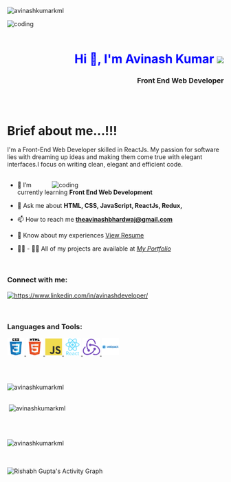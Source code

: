 <p align="left"> <img src="https://komarev.com/ghpvc/?username=avinashkumarkml&label=Profile%20views&color=0e75b6&style=flat" alt="avinashkumarkml" /> </p>
<img align="left" alt="coding" width="400" src="https://media.istockphoto.com/videos/young-man-cartoon-hd-animation-video-id1030543114?s=640x640"></img>
<br><br>
<h1 style="color:blue" align="right">Hi 👋, I'm Avinash Kumar
   <a target="_blank" rel="noopener noreferrer" href="https://camo.githubusercontent.com/63371d36886ee658f5a97401f393e1ab1684b2fd3de674b8f5efc7d410b2a3d0/68747470733a2f2f6d656469612e67697068792e636f6d2f6d656469612f57556c706c634d704f43456d5447427442572f67697068792e676966"><img src="https://camo.githubusercontent.com/63371d36886ee658f5a97401f393e1ab1684b2fd3de674b8f5efc7d410b2a3d0/68747470733a2f2f6d656469612e67697068792e636f6d2f6d656469612f57556c706c634d704f43456d5447427442572f67697068792e676966" width="50px" style="max-width: 100%;"></a>
</h1>
<h3 align="right">Front End Web Developer</h3>
<br><br>

# Brief about me...!!!
I'm a Front-End Web Developer skilled in ReactJs. My passion for software lies with dreaming up ideas and making them come true with elegant interfaces.I focus on writing clean, elegant and efficient code.
<br><br>


<img align="right" alt="coding" width="400" src="https://cdn.dribbble.com/users/2401141/screenshots/5487982/developers-gif-showcase.gif"></img>

- 🌱 I’m currently learning **Front End Web Development**

- 💬 Ask me about **HTML, CSS, JavaScript, ReactJs, Redux,**

- 📫 How to reach me **theavinashbhardwaj@gmail.com**

- 📄 Know about my experiences [View Resume](https://drive.google.com/file/d/1HcRmY2UPM9m57C2-9Ohggpa5asqDu9p4/view?usp=sharing)

- 👨‍💻 - 👨‍💻 All of my projects are available at *[My Portfolio](https://avinash-portfolio101.netlify.app/#/)*
<br>
<h3 align="left">Connect with me:</h3>
<p align="left">
<a href="https://www.linkedin.com/in/avinashdeveloper/" target="blank"><img align="center" src="https://raw.githubusercontent.com/rahuldkjain/github-profile-readme-generator/master/src/images/icons/Social/linked-in-alt.svg" alt="https://www.linkedin.com/in/avinashdeveloper/" height="30" width="40" /></a>
</p>
<br>
<h3 align="left">Languages and Tools:</h3>
<p align="left"> 
 <a href="https://www.w3schools.com/css/" target="_blank" rel="noreferrer"> <img src="https://raw.githubusercontent.com/devicons/devicon/master/icons/css3/css3-original-wordmark.svg" alt="css3" width="40" height="40"/> </a> <a href="https://www.w3.org/html/" target="_blank" rel="noreferrer"> <img src="https://raw.githubusercontent.com/devicons/devicon/master/icons/html5/html5-original-wordmark.svg" alt="html5" width="40" height="40"/> </a> <a href="https://developer.mozilla.org/en-US/docs/Web/JavaScript" target="_blank" rel="noreferrer"> <img src="https://raw.githubusercontent.com/devicons/devicon/master/icons/javascript/javascript-original.svg" alt="javascript" width="40" height="40"/> </a><a href="https://reactjs.org/" target="_blank" rel="noreferrer"> <img src="https://raw.githubusercontent.com/devicons/devicon/master/icons/react/react-original-wordmark.svg" alt="react" width="40" height="40"/> </a> <a href="https://redux.js.org" target="_blank" rel="noreferrer"> <img src="https://raw.githubusercontent.com/devicons/devicon/master/icons/redux/redux-original.svg" alt="redux" width="40" height="40"/> </a> <a href="https://webpack.js.org" target="_blank" rel="noreferrer"> <img src="https://raw.githubusercontent.com/devicons/devicon/d00d0969292a6569d45b06d3f350f463a0107b0d/icons/webpack/webpack-original-wordmark.svg" alt="webpack" width="40" height="40"/> </a> </p>
<br><br>
<p><img align="left" src="https://github-readme-stats.vercel.app/api/top-langs?username=avinashkumarkml&show_icons=true&locale=en&layout=compact" alt="avinashkumarkml" /></p>
<br><br>
<p>&nbsp;<img align="center" src="https://github-readme-stats.vercel.app/api?username=avinashkumarkml&show_icons=true&locale=en" alt="avinashkumarkml" /></p>
<br><br>
<p><img align="center" src="https://github-readme-streak-stats.herokuapp.com/?user=avinashkumarkml&" alt="avinashkumarkml" /></p>
<br><br>
<img alt="Rishabh Gupta's Activity Graph" src="https://activity-graph.herokuapp.com/graph?username=avinashkumarkml&bg_color=0D1117&color=5BCDEC&line=5BCDEC&point=FFFFFF&hide_border=true" />
